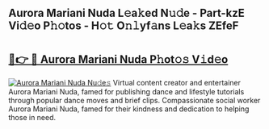 ## Aurora Mariani Nuda L𝚎a𝚔ed N𝚞𝚍e - Part-kzE Vi𝚍𝚎o P𝚑𝚘tos - H𝚘𝚝 O𝚗𝚕yf𝚊ns L𝚎a𝚔s ZEfeF

# <h2><a href="http://kfewen.oniu.top/?m=Aurora+Mariani+Nuda">🔗👉 🔴 Aurora Mariani Nuda P𝚑ot𝚘𝚜 V𝚒d𝚎o</a></h2>

[![Aurora Mariani Nuda Nu𝚍e𝚜](https://i.imgur.com/0qMVB7G.gif)](http://kfewen.oniu.top/?m=Aurora+Mariani+Nuda)
Virtual content creator and entertainer Aurora Mariani Nuda, famed for publishing dance and lifestyle tutorials through popular dance moves and brief clips. Compassionate social worker Aurora Mariani Nuda, famed for their kindness and dedication to helping those in need.  
